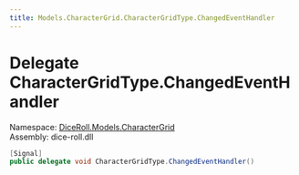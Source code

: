 ```yaml
---
title: Models.CharacterGrid.CharacterGridType.ChangedEventHandler
---
```


# <a id="DiceRoll_Models_CharacterGrid_CharacterGridType_ChangedEventHandler"></a> Delegate CharacterGridType.ChangedEventHandler

Namespace: [DiceRoll.Models.CharacterGrid](DiceRoll.Models.CharacterGrid.md)  
Assembly: dice\-roll.dll  

```csharp
[Signal]
public delegate void CharacterGridType.ChangedEventHandler()
```

